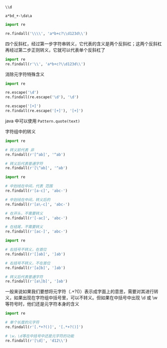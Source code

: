 ```
\\d
```
```
a*bd_+-\da\a
```

```py
import re

re.findall('\\\\', 'a*b+c?\\d123d\\')
```
四个反斜杠，经过第一步字符串转义，它代表的含义是两个反斜杠；这两个反斜杠再经过第二步正则转义，它就可以代表单个反斜杠了

```py
import re
re.findall(r'\\', 'a*b+c?\\d123d\\')
```

消除元字符特殊含义
```py
import re

re.escape('\d')
re.findall(re.escape('\d'), '\d')

re.escape('[+]')
re.findall(re.escape('[+]'), '[+]')
```

java 中可以使用 `Pattern.quote(text)`


字符组中的转义
```py
import re

# 转义前代表 非
re.findall(r'[^ab]', '^ab')

# 转义后代表普通字符
re.findall(r'[\^ab]', '^ab')
```

```py
import re

# 中划线在中间，代表 范围
re.findall(r'[a-c]', 'abc-')

# 中划线在中间，转义后的
re.findall(r'[a\-c]', 'abc-')

# 在开头，不需要转义
re.findall(r'[-ac]', 'abc-')

# 在结尾，不需要转义
re.findall(r'[ac-]', 'abc-')
```

```py
import re

# 右括号不转义，在首位
re.findall(r'[]ab]', ']ab')

# 右括号不转义，不在首位
re.findall(r'[a]b]', ']ab')

# 转义后代表普通字符
re.findall(r'[a\]b]', ']ab')
```

一般来说如果我们要想将元字符（.+?()）表示成字面上的意思，需要对其进行转义，如果出现在字符组中括号里，可以不转义。但如果在中括号中出现 \d 或 \w 等符号时，他们还是元字符本身的含义

```py
import re

# 单个长度的元字符
re.findall(r'[.*+?()]', '[.*+?()]')

# \w，\d等在中括号中还是元字符的功能
re.findall(r'[\d]', 'd12\\')
```
